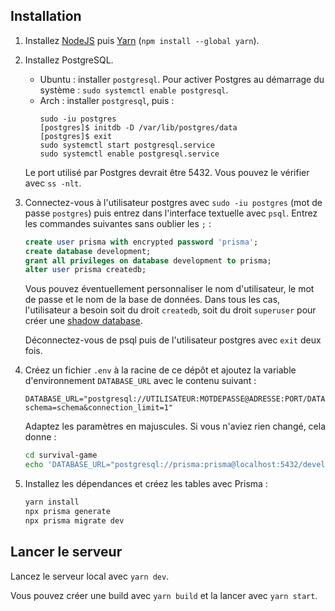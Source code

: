 ## Installation

1. Installez [NodeJS](https://nodejs.org/) puis [Yarn](https://yarnpkg.com/) (`npm install --global yarn`).

2. Installez PostgreSQL.

    - Ubuntu : installer `postgresql`. Pour activer Postgres au démarrage du système : `sudo systemctl enable postgresql`.
    - Arch : installer `postgresql`, puis :
        ```
        sudo -iu postgres
        [postgres]$ initdb -D /var/lib/postgres/data
        [postgres]$ exit
        sudo systemctl start postgresql.service
        sudo systemctl enable postgresql.service
        ```

    Le port utilisé par Postgres devrait être 5432. Vous pouvez le vérifier avec `ss -nlt`.

3. Connectez-vous à l'utilisateur postgres avec `sudo -iu postgres` (mot de passe `postgres`) puis entrez dans l'interface textuelle avec `psql`. Entrez les commandes suivantes sans oublier les `;` :

    ```sql
    create user prisma with encrypted password 'prisma';
    create database development;
    grant all privileges on database development to prisma;
    alter user prisma createdb;
    ```
    
    Vous pouvez éventuellement personnaliser le nom d'utilisateur, le mot de passe et le nom de la base de données. Dans tous les cas, l'utilisateur a besoin soit du droit `createdb`, soit du droit `superuser` pour créer une [shadow database](https://www.prisma.io/docs/concepts/components/prisma-migrate/shadow-database).

    Déconnectez-vous de psql puis de l'utilisateur postgres avec `exit` deux fois.

4. Créez un fichier `.env` à la racine de ce dépôt et ajoutez la variable d'environnement `DATABASE_URL` avec le contenu suivant :

    ```
    DATABASE_URL="postgresql://UTILISATEUR:MOTDEPASSE@ADRESSE:PORT/DATABASE?schema=schema&connection_limit=1"
    ```

    Adaptez les paramètres en majuscules. Si vous n'aviez rien changé, cela donne :

    ```bash
    cd survival-game
    echo 'DATABASE_URL="postgresql://prisma:prisma@localhost:5432/development?schema=schema&connection_limit=1"' > .env
    ```

5. Installez les dépendances et créez les tables avec Prisma :

    ```bash
    yarn install
    npx prisma generate
    npx prisma migrate dev
    ```

## Lancer le serveur

Lancez le serveur local avec `yarn dev`.

Vous pouvez créer une build avec `yarn build` et la lancer avec `yarn start`.
